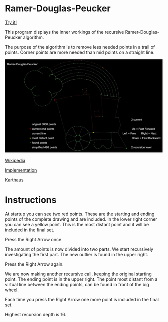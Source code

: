 # Ramer-Douglas-Peucker

[Try it!](https://christernilsson.github.io/Lab/2019/014-Ramer-Douglas-Peucker/index.html)

This program displays the inner workings of the recursive Ramer-Douglas-Peucker algorithm.

The purpose of the algorithm is to remove less needed points in a trail of points.
Corner points are more needed than mid points on a straight line.

![RDP](https://github.com/ChristerNilsson/Lab/blob/master/2019/014-Ramer-Douglas-Peucker/Capture.JPG)

[Wikipedia](https://en.wikipedia.org/wiki/Ramer%E2%80%93Douglas%E2%80%93Peucker_algorithm)

[Implementation](http://mourner.github.io/simplify-js/)

[Karthaus](https://karthaus.nl/rdp/)

# Instructions

At startup you can see two red points. These are the starting and ending points of the complete drawing and are included.
In the lower right corner you can see a yellow point. This is the most distant point and it will be included in the final set.

Press the Right Arrow once.

The amount of points is now divided into two parts. We start recursively investigating the first part. The new outlier is found in the upper right. 

Press the Right Arrow again.

We are now making another recursive call, keeping the original starting point.
The ending point is in the upper right. The point most distant from a virtual line between the ending points, can be found in front of the big wheel.

Each time you press the Right Arrow one more point is included in the final set.

Highest recursion depth is 16.